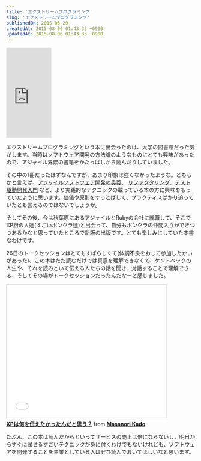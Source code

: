 ```yaml
---
title: 'エクストリームプログラミング'
slug: 'エクストリームプログラミング'
publishedOn: 2015-06-29
createdAt: 2015-08-06 01:43:33 +0900
updatedAt: 2015-08-06 01:43:33 +0900
---
```

<iframe src="https://rcm-fe.amazon-adsystem.com/e/cm?lt1=_blank&bc1=000000&IS2=1&bg1=FFFFFF&fc1=000000&lc1=0000FF&t=shucreamnet-22&o=9&p=8&l=as4&m=amazon&f=ifr&ref=ss_til&asins=4274217620" style="width:120px;height:240px;" scrolling="no" marginwidth="0" marginheight="0" frameborder="0"></iframe>

エクストリームプログラミングという本に出会ったのは、大学の図書館だった気がします。当時はソフトウェア開発の方法論のようなものにとても興味があったので、アジャイル界隈の書籍をかたっぱしから読んだりしていました。

その中の1冊だったはずなんですが、あまり印象は強くなかったような。どちらかと言えば、[アジャイルソフトウェア開発の奥義](https://www.amazon.co.jp/gp/product/4797323361/ref=as_li_ss_tl?ie=UTF8&camp=247&creative=7399&creativeASIN=4797323361&linkCode=as2&tag=shucreamnet-22)、 [リファクタリング](https://www.amazon.co.jp/gp/product/427405019X/ref=as_li_ss_tl?ie=UTF8&camp=247&creative=7399&creativeASIN=427405019X&linkCode=as2&tag=shucreamnet-22)、[テスト駆動開発入門](https://www.amazon.co.jp/gp/product/4894717115/ref=as_li_ss_tl?ie=UTF8&camp=247&creative=7399&creativeASIN=4894717115&linkCode=as2&tag=shucreamnet-22) など、より実践的なテクニックの載っている本の方に興味をもっていたように思います。価値や原則をすっとばして、プラクティスばかり追っていたとも言えるのではないでしょうか。

そしてその後、今は秋葉原にあるアジャイルとRubyの会社に就職して、そこでXP厨の人達(すごいボンクラ達)と出会って、自分もボンクラの仲間入りができつつあるかなと思っていたところで新版の出版です。とても楽しみにしていた本書なわけです。

26日のトークセッションはとてもすばらしくて(体調不良をおして参加したかいがあった)、この本はただ読むだけでは真意を理解できなくて、ケントベックの人生や、それを読みといて伝える人たちの話を聞き、対話することで理解できる、そしてその場がトークセッションだったんだなーと感じました。

<iframe src="//www.slideshare.net/slideshow/embed_code/key/D7LaXk7kAHWKAg" width="425" height="355" frameborder="0" marginwidth="0" marginheight="0" scrolling="no" style="border:1px solid #CCC; border-width:1px; margin-bottom:5px; max-width: 100%;" allowfullscreen> </iframe> <div style="margin-bottom:5px"> <strong> <a href="//www.slideshare.net/kdmsnr/xpjunkudo-20150626" title="XPは何を伝えたかったんだと思う？" target="_blank">XPは何を伝えたかったんだと思う？</a> </strong> from <strong><a href="//www.slideshare.net/kdmsnr" target="_blank">Masanori Kado</a></strong> </div>

たぶん、この本は読んだからといってサービスの売上は倍にならないし、明日からすぐに試せるすごいテクニックが身に付くわけでもないけれども、ソフトウェアを開発することを生業としている人はぜひ読んでおいてほしいなと思います。
